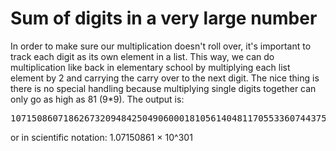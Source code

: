 Sum of digits in a very large number
====================================

In order to make sure our multiplication doesn't roll over, it's important to
track each digit as its own element in a list. This way, we can do
multiplication like back in elementary school by multiplying each list element
by 2 and carrying the carry over to the next digit. The nice thing is there is
no special handling because multiplying single digits together can only go as
high as 81 (9*9). The output is: 
<pre>
10715086071862673209484250490600018105614048117055336074437503883703510511249361224931983788156958581275946729175531468251871452856923140435984577574698574803934567774824230985421074605062371141877954182153046474983581941267398767559165543946077062914571196477686542167660429831652624386837205668069376
</pre>
or in scientific notation: 1.07150861 × 10^301